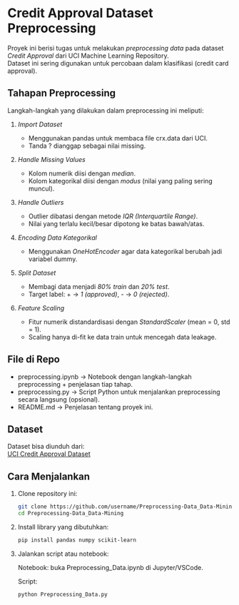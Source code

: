 # Credit Approval Dataset Preprocessing

Proyek ini berisi tugas untuk melakukan *preprocessing data* pada dataset *Credit Approval* dari UCI Machine Learning Repository.  
Dataset ini sering digunakan untuk percobaan dalam klasifikasi (credit card approval).  

## Tahapan Preprocessing
Langkah-langkah yang dilakukan dalam preprocessing ini meliputi:

1. *Import Dataset*
   - Menggunakan pandas untuk membaca file crx.data dari UCI.
   - Tanda ? dianggap sebagai nilai missing.

2. *Handle Missing Values*
   - Kolom numerik diisi dengan *median*.
   - Kolom kategorikal diisi dengan *modus* (nilai yang paling sering muncul).

3. *Handle Outliers*
   - Outlier dibatasi dengan metode *IQR (Interquartile Range)*.
   - Nilai yang terlalu kecil/besar dipotong ke batas bawah/atas.

4. *Encoding Data Kategorikal*
   - Menggunakan *OneHotEncoder* agar data kategorikal berubah jadi variabel dummy.

5. *Split Dataset*
   - Membagi data menjadi *80% train* dan *20% test*.
   - Target label: + → *1 (approved)*, - → *0 (rejected)*.

6. *Feature Scaling*
   - Fitur numerik distandardisasi dengan *StandardScaler* (mean = 0, std = 1).
   - Scaling hanya di-fit ke data train untuk mencegah data leakage.

## File di Repo
- preprocessing.ipynb → Notebook dengan langkah-langkah preprocessing + penjelasan tiap tahap.
- preprocessing.py → Script Python untuk menjalankan preprocessing secara langsung (opsional).
- README.md → Penjelasan tentang proyek ini.

## Dataset
Dataset bisa diunduh dari:  
[UCI Credit Approval Dataset](https://archive.ics.uci.edu/dataset/27/credit%2Bapproval)

## Cara Menjalankan
1. Clone repository ini:
   ```bash
   git clone https://github.com/username/Preprocessing-Data_Data-Mining.git
   cd Preprocessing-Data_Data-Mining
2. Install library yang dibutuhkan:
    ```bash
   pip install pandas numpy scikit-learn
3. Jalankan script atau notebook:

   Notebook: buka Preprocessing_Data.ipynb di Jupyter/VSCode.
   
   Script:
   ```bash
   python Preprocessing_Data.py


